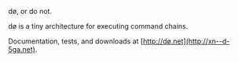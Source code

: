dø, or do not.

dø is a tiny architecture for executing command chains.

Documentation, tests, and downloads at [http://dø.net](http://xn--d-5ga.net).